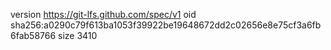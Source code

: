 version https://git-lfs.github.com/spec/v1
oid sha256:a0290c79f613ba1053f39922be19648672dd2c02656e8e75cf3a6fb6fab58766
size 3410

